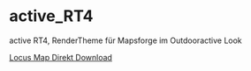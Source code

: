 # active_RT4
 active RT4, RenderTheme für Mapsforge im Outdooractive Look
 
[Locus Map Direkt Download](locus-actions://https/raw.githubusercontent.com/FrankSchoeneck/active_RT5/master/locus_theme_download.xml)
